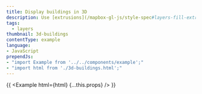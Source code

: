 ```yaml
---
title: Display buildings in 3D
description: Use [extrusions](/mapbox-gl-js/style-spec#layers-fill-extrusion) to display buildings' height in 3D.
tags:
  - layers
thumbnail: 3d-buildings
contentType: example
language:
- JavaScript
prependJs:
- "import Example from '../../components/example';"
- "import html from './3d-buildings.html';"
---
```


{{ <Example html={html} {...this.props} /> }}
